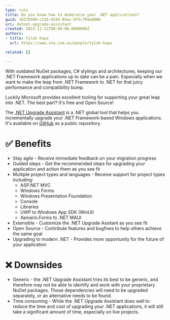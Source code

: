 ```yaml
---
type: rule
title: Do you know how to modernize your .NET applications?
guid: 1037b509-c22b-4244-84ac-0f5c709a090b
uri: dotnet-upgrade-assistant
created: 2022-11-11T00:00:00.0000000Z
authors: 
- title: Tylah Kapa
  url: https://www.ssw.com.au/people/tylah-kapa

related: []

---
```


With outdated NuGet packages, C# stylings and architectures, keeping our .NET Framework applications up to date can be a pain. Especially when we want to make the leap from .NET Framework to .NET for that juicy performance and compatibility bump.

Luckily Microsoft provides excellent tooling for supporting your great leap into .NET. The best part? It's free and Open Source! 

The [.NET Upgrade Assistant](https://dotnet.microsoft.com/en-us/platform/upgrade-assistant) is a .NET global tool that helps you incrementally upgrade your .NET Framework-based Windows applications. It's available on [GitHub](https://github.com/dotnet/upgrade-assistant) as a public repository.

<!--endintro-->
# ✅ Benefits

+ Stay agile - Receive immediate feedback on your migration progress
+ Guided steps - Get the recommended steps for upgrading your application and action them as you see fit
+ Multiple project types and languages - Receive support for project types including:
   - ASP.NET MVC
   - Windows Forms
   - Windows Presentation Foundation
   - Console
   - Libraries
   - UWP to Windows App SDK (WinUI)
   - Xamarin.Forms to .NET MAUI
+ Extensible - Customize the .NET Upgrade Assitant as you see fit
+ Open Source - Contribute features and bugfixes to help others achieve the same goal
+ Upgrading to modern .NET - Provides more opportunity for the future of your application

# ❌ Downsides

+ Generic - the .NET Upgrade Assistant tries its best to be generic, and therefore may not be able to identify and work with your proprietary NuGet packages. Those dependencies will need to be upgraded separately, or an alternative needs to be found.
+ Time consuming - While the .NET Upgrade Assistant does well to reduce the time and cost of upgrading your .NET applications, it will still take a significant amount of time, especially on live projects. 

